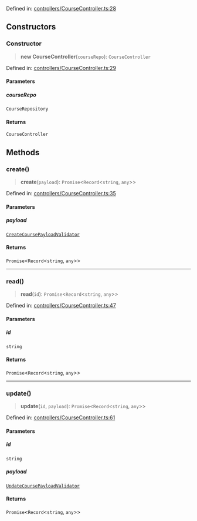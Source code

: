Defined in: [controllers/CourseController.ts:28](https://github.com/continuousactivelearning/cal/blob/30fc76483b4a27a3eb2e18b9977ba472853191ce/backend/src/modules/courses/controllers/CourseController.ts#L28)

## Constructors

### Constructor

> **new CourseController**(`courseRepo`): `CourseController`

Defined in: [controllers/CourseController.ts:29](https://github.com/continuousactivelearning/cal/blob/30fc76483b4a27a3eb2e18b9977ba472853191ce/backend/src/modules/courses/controllers/CourseController.ts#L29)

#### Parameters

##### courseRepo

`CourseRepository`

#### Returns

`CourseController`

## Methods

### create()

> **create**(`payload`): `Promise`\<`Record`\<`string`, `any`\>\>

Defined in: [controllers/CourseController.ts:35](https://github.com/continuousactivelearning/cal/blob/30fc76483b4a27a3eb2e18b9977ba472853191ce/backend/src/modules/courses/controllers/CourseController.ts#L35)

#### Parameters

##### payload

[`CreateCoursePayloadValidator`](../Validators/CourseValidators/CreateCoursePayloadValidator.md)

#### Returns

`Promise`\<`Record`\<`string`, `any`\>\>

***

### read()

> **read**(`id`): `Promise`\<`Record`\<`string`, `any`\>\>

Defined in: [controllers/CourseController.ts:47](https://github.com/continuousactivelearning/cal/blob/30fc76483b4a27a3eb2e18b9977ba472853191ce/backend/src/modules/courses/controllers/CourseController.ts#L47)

#### Parameters

##### id

`string`

#### Returns

`Promise`\<`Record`\<`string`, `any`\>\>

***

### update()

> **update**(`id`, `payload`): `Promise`\<`Record`\<`string`, `any`\>\>

Defined in: [controllers/CourseController.ts:61](https://github.com/continuousactivelearning/cal/blob/30fc76483b4a27a3eb2e18b9977ba472853191ce/backend/src/modules/courses/controllers/CourseController.ts#L61)

#### Parameters

##### id

`string`

##### payload

[`UpdateCoursePayloadValidator`](../Validators/CourseValidators/UpdateCoursePayloadValidator.md)

#### Returns

`Promise`\<`Record`\<`string`, `any`\>\>
